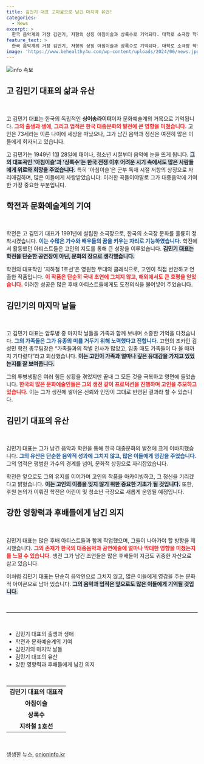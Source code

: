```yaml
---
title: 김민기 대표 고마움으로 남긴 마지막 유언!
categories:
  - News
excerpt: >
  한국 음악계의 거장 김민기, 저항의 상징 아침이슬과 상록수로 기억되다. 대학로 소극장 학전의 창립자이자 문화예술의 산실로 발전시킨 그는 73세에 위암으로 별세. 발인은 24일 오전 8시.
feature_text: >
  한국 음악계의 거장 김민기, 저항의 상징 아침이슬과 상록수로 기억되다. 대학로 소극장 학전의 창립자이자 문화예술의 산실로 발전시킨 그는 73세에 위암으로 별세. 발인은 24일 오전 8시.
image: 'https://www.behealthy4u.com/wp-content/uploads/2024/06/news.jpg'
---
```


<p><img src="https://www.behealthy4u.com/wp-content/uploads/2024/06/news.jpg" alt="info 속보" /></p>

<h2 data-ke-size="size26">고 김민기 대표의 삶과 유산</h2>

<p data-ke-size="size16">&nbsp;</p>

<p>고 김민기 대표는 한국의 독립적인 <b>싱어송라이터</b>이자 문화예술계의 거목으로 기억됩니다. <b><span style="color: #ee2323;">그의 출생과 생애, 그리고 업적은 한국 대중문화의 발전에 큰 영향을 미쳤습니다.</span></b> 고인은 73세라는 이른 나이에 세상을 떠났으나, 그가 남긴 음악과 정신은 여전히 많은 이들에게 회자되고 있습니다.</p>

<p>고 김민기는 1949년 1월 28일에 태어나, 청소년 시절부터 음악에 눈을 뜨게 됩니다. <b><span style="background-color: #21538527;">그의 대표곡인 '아침이슬'과 '상록수'는 한국 전쟁 이후 어려운 시기 속에서도 많은 사람들에게 위로와 희망을 주었습니다.</span></b> 특히 '아침이슬'은 군부 독재 시절 저항의 상징으로 자리매김하며, 많은 이들에게 사랑받았습니다. 이러한 곡들이야말로 그가 대중음악에 기여한 가장 중요한 부분입니다.</p>

<h2 data-ke-size="size26">학전과 문화예술계의 기여</h2>

<p data-ke-size="size16">&nbsp;</p>

<p>학전은 고 김민기 대표가 1991년에 설립한 소극장으로, 한국의 소극장 문화를 훌륭히 정착시켰습니다. <b><span style="color: #1a5490;">이는 수많은 가수와 배우들의 꿈을 키우는 자리로 기능하였습니다.</span></b> 학전에서 활동했던 아티스트들은 고인의 지도를 통해 큰 성장을 이루었습니다. <b><span style="background-color: #21538527;">김민기 대표는 학전을 단순한 공연장이 아닌, 문화의 장으로 생각했습니다.</span></b></p>

<p>학전의 대표작인 '지하철 1호선'은 영원한 무대의 클래식으로, 고인이 직접 번안하고 연출한 작품입니다. <b><span style="color: #ee2323;">이 작품은 단순히 국내 초연에 그치지 않고, 해외에서도 큰 호평을 얻었습니다.</span></b> 이러한 성공은 많은 후배 아티스트들에게도 도전의식을 불어넣어 주었습니다.</p>

<h2 data-ke-size="size26">김민기의 마지막 날들</h2>

<p data-ke-size="size16">&nbsp;</p>

<p>고 김민기 대표는 암투병 중 마지막 날들을 가족과 함께 보내며 소중한 기억을 다졌습니다. <b><span style="color: #1a5490;">그의 가족들은 그가 유종의 미를 거두기 위해 노력했다고 전합니다.</span></b> 고인의 조카인 김성민 학전 총무팀장은 “가족들과의 작별 인사가 많았고, 임종 때도 가족들이 다 올 때까지 기다렸다”라고 회상했습니다. <b><span style="background-color: #21538527;">이는 고인이 가족과 얼마나 깊은 유대감을 가지고 있었는지를 잘 보여줍니다.</span></b></p>

<p>그의 투병생활은 여러 힘든 상황을 겪었지만 끝내 그 모든 것을 극복하고 영면에 들었습니다. <b><span style="color: #ee2323;">한국의 많은 문화예술인들은 그의 생전 같이 프로덕션을 진행하며 고인을 추모하고 있습니다.</span></b> 이는 그가 생전에 쌓아온 신뢰와 인망이 그대로 반영된 결과라 할 수 있습니다.</p>

<h2 data-ke-size="size26">김민기 대표의 유산</h2>

<p data-ke-size="size16">&nbsp;</p>

<p>김민기 대표는 그가 남긴 음악과 학전을 통해 한국 대중문화의 발전에 크게 이바지했습니다. <b><span style="color: #1a5490;">그의 유산은 단순한 음악적 성과에 그치지 않고, 많은 이들에게 영감을 주었습니다.</span></b> 그의 업적은 평범한 가수의 경계를 넘어, 문화적 상징으로 자리잡았습니다. </p>

<p>학전은 앞으로도 그의 유지를 이어가며 고인의 작품을 아카이빙하고, 그 정신을 기리겠다고 밝혔습니다. <b><span style="background-color: #21538527;">이는 고인의 이름을 잊지 않기 위한 중요한 기초가 될 것입니다.</span></b> 또한, 후원 논의가 이뤄진 학전은 어린이 및 청소년 극장으로 새롭게 운영될 예정입니다.</p>

<h2 data-ke-size="size26">강한 영향력과 후배들에게 남긴 의지</h2>

<p data-ke-size="size16">&nbsp;</p>

<p>김민기 대표는 많은 후배 아티스트들과 함께 작업했으며, 그들이 나아가야 할 방향을 제시했습니다. <b><span style="color: #ee2323;">그의 존재가 한국의 대중음악과 공연예술에 얼마나 막대한 영향을 미쳤는지를 느낄 수 있습니다.</span></b> 생전 그가 남긴 조언들은 많은 후배들이 지금도 귀중한 자산으로 삼고 있습니다.</p>

<p>이처럼 김민기 대표는 단순히 음악인으로 그치지 않고, 많은 이들에게 영감을 주는 문화적 아이콘으로 남아 있습니다. <b><span style="background-color: #21538527;">그의 음악과 업적은 앞으로도 많은 이들에게 기억될 것입니다.</span></b></p>

<p data-ke-size="size16">&nbsp;</p>

<hr>

<p data-ke-size="size16">&nbsp;</p>

<ul>
  <li>김민기 대표의 출생과 생애</li>
  <li>학전과 문화예술계의 기여</li>
  <li>김민기의 마지막 날들</li>
  <li>김민기 대표의 유산</li>
  <li>강한 영향력과 후배들에게 남긴 의지</li>
</ul>

<p data-ke-size="size16">&nbsp;</p>

<table>
  <tr>
    <td style="text-align: center; height: 17px;"><b>김민기 대표의 대표작</b></td>
  </tr>
  <tr>
    <td style="text-align: center; height: 17px;"><b>아침이슬</b></td>
  </tr>
  <tr>
    <td style="text-align: center; height: 17px;"><b>상록수</b></td>
  </tr>
  <tr>
    <td style="text-align: center; height: 17px;"><b>지하철 1호선</b></td>
  </tr>
</table>

<p data-ke-size="size16">&nbsp;</p>
생생한 뉴스, <a href="https://onioninfo.kr" rel="dofollow">onioninfo.kr</a>



